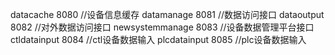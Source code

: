 datacache 8080  //设备信息缓存
datamanage 8081 //数据访问接口
dataoutput 8082 //对外数据访问接口
newsystemmanage 8083  //设备数据管理平台接口
ctldatainput 8084 //ctl设备数据输入
plcdatainput 8085 //plc设备数据输入
